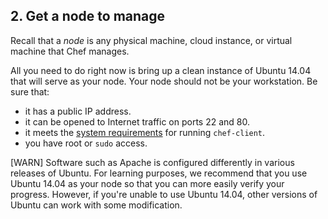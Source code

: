 ## 2. Get a node to manage

Recall that a _node_ is any physical machine, cloud instance, or virtual machine that Chef manages.

All you need to do right now is bring up a clean instance of Ubuntu 14.04 that will serve as your node. Your node should not be your workstation. Be sure that:

* it has a public IP address.
* it can be opened to Internet traffic on ports 22 and 80.
* it meets the [system requirements](https://docs.chef.io/chef_system_requirements.html#chef-client) for running `chef-client`.
* you have root or `sudo` access.

[WARN] Software such as Apache is configured differently in various releases of Ubuntu. For learning purposes, we recommend that you use Ubuntu 14.04 as your node so that you can more easily verify your progress. However, if you're unable to use Ubuntu 14.04, other versions of Ubuntu can work with some modification.
